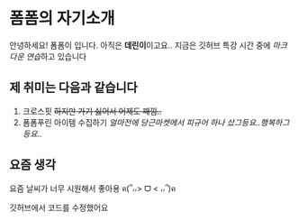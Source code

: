 # 폼폼의 자기소개
안녕하세요! 폼폼이 입니다.
아직은 **데린이**이고요..
지금은 깃허브 특강 시간 중에 *마크다운 연습*하고 있습니다

## 제 취미는 다음과 같습니다
1. 크로스핏 ~~하지만 가기 싫어서 어제도 째낌..~~
2. 폼폼푸린 아이템 수집하기 *얼마전에 당근마켓에서 피규어 하나 샀그등요..행복하그등요..*

## 요즘 생각
요즘 날씨가 너무 시원해서 좋아용 ฅ(՞៸៸> ᗜ < ៸៸՞)ฅ

깃허브에서 코드를 수정했어요
